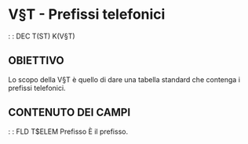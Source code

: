 # V§T - Prefissi telefonici
 :  : DEC T(ST) K(V§T)
## OBIETTIVO
Lo scopo della V§T è quello di dare una tabella standard che contenga i prefissi telefonici.
## CONTENUTO DEI CAMPI
 :  : FLD T$ELEM Prefisso
È il prefisso.
